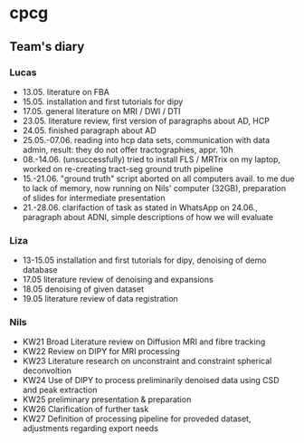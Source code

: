 # cpcg

## Team's diary

### Lucas
* 13.05. literature on FBA
* 15.05. installation and first tutorials for dipy
* 17.05. general literature on MRI / DWI / DTI
* 23.05. literature review, first version of paragraphs about AD, HCP
* 24.05. finished paragraph about AD
* 25.05.-07.06. reading into hcp data sets, communication with data admin, result: they do not offer tractographies, appr. 10h
* 08.-14.06. (unsuccessfully) tried to install FLS / MRTrix on my laptop, worked on re-creating tract-seg ground truth pipeline
* 15.-21.06. "ground truth" script aborted on all computers avail. to me due to lack of memory, now running on Nils' computer (32GB), preparation of slides for intermediate presentation
* 21.-28.06. clarifaction of task as stated in WhatsApp on 24.06., paragraph about ADNI, simple descriptions of how we will evaluate

### Liza
* 13-15.05 installation and first tutorials for dipy, denoising of demo database
* 17.05 literature review of denoising and expansions 
* 18.05 denoising of given dataset
* 19.05 literature review of data registration


### Nils
* KW21 Broad Literature review on Diffusion MRI and fibre tracking
* KW22 Review on DIPY for MRI processing
* KW23 Literature research on unconstraint and constraint spherical deconvoltion
* KW24 Use of DIPY to process preliminarily denoised data using CSD and peak extraction
* KW25 preliminary presentation & preparation
* KW26 Clarification of further task
* KW27 Definition of processing pipeline for proveded dataset, adjustments regarding export needs
